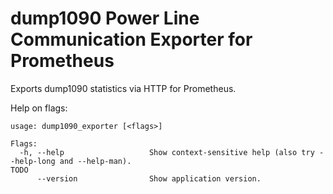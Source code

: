 # dump1090 Power Line Communication Exporter for Prometheus

Exports dump1090 statistics via HTTP for Prometheus.

Help on flags:

```
usage: dump1090_exporter [<flags>]

Flags:
  -h, --help                   Show context-sensitive help (also try --help-long and --help-man).
TODO
      --version                Show application version.
```

